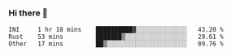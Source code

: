 ### Hi there 👋

<!--
**berkus/berkus** is a ✨ _special_ ✨ repository because its `README.md` (this file) appears on your GitHub profile.

Here are some ideas to get you started:

- 🔭 I’m currently working on ...
- 🌱 I’m currently learning ...
- 👯 I’m looking to collaborate on ...
- 🤔 I’m looking for help with ...
- 💬 Ask me about ...
- 📫 How to reach me: ...
- 😄 Pronouns: ...
- ⚡ Fun fact: ...
-->

<!--START_SECTION:waka-->

```text
INI     1 hr 18 mins    ██████████▓░░░░░░░░░░░░░░   43.20 %
Rust    53 mins         ███████▒░░░░░░░░░░░░░░░░░   29.61 %
Other   17 mins         ██▒░░░░░░░░░░░░░░░░░░░░░░   09.76 %
```

<!--END_SECTION:waka-->
